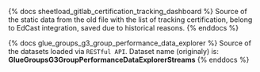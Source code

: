{% docs sheetload_gitlab_certification_tracking_dashboard %}
Source of the static data from the old file with the list of tracking certification, belong to EdCast integration, saved due to historical reasons.
{% enddocs %}


{% docs glue_groups_g3_group_performance_data_explorer %}
Source of the datasets loaded via `RESTful API`.
Dataset name (originaly) is: **GlueGroupsG3GroupPerformanceDataExplorerStreams**
{% enddocs %}